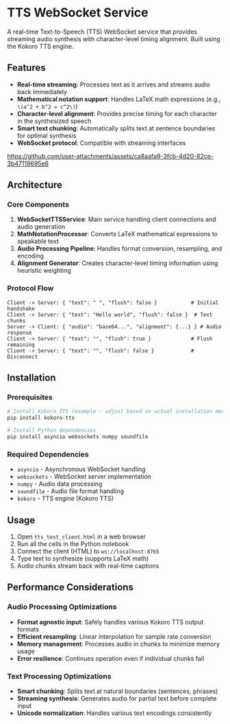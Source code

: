 # TTS WebSocket Service

A real-time Text-to-Speech (TTS) WebSocket service that provides streaming audio synthesis with character-level timing alignment. Built using the Kokoro TTS engine.

## Features

- **Real-time streaming**: Processes text as it arrives and streams audio back immediately
- **Mathematical notation support**: Handles LaTeX math expressions (e.g., `\(a^2 + b^2 = c^2\)`)
- **Character-level alignment**: Provides precise timing for each character in the synthesized speech
- **Smart text chunking**: Automatically splits text at sentence boundaries for optimal synthesis
- **WebSocket protocol**: Compatible with streaming interfaces

https://github.com/user-attachments/assets/ca8aafa9-3fcb-4d20-82ce-3b47119695e6

## Architecture

### Core Components

1. **WebSocketTTSService**: Main service handling client connections and audio generation
2. **MathNotationProcessor**: Converts LaTeX mathematical expressions to speakable text
3. **Audio Processing Pipeline**: Handles format conversion, resampling, and encoding
4. **Alignment Generator**: Creates character-level timing information using heuristic weighting

### Protocol Flow

```
Client -> Server: { "text": " ", "flush": false }           # Initial handshake
Client -> Server: { "text": "Hello world", "flush": false }  # Text chunks
Server -> Client: { "audio": "base64...", "alignment": {...} } # Audio response
Client -> Server: { "text": "", "flush": true }             # Flush remaining
Client -> Server: { "text": "", "flush": false }            # Disconnect
```

## Installation

### Prerequisites

```bash
# Install Kokoro TTS (example - adjust based on actual installation method)
pip install kokoro-tts

# Install Python dependencies
pip install asyncio websockets numpy soundfile
```

### Required Dependencies

- `asyncio` - Asynchronous WebSocket handling
- `websockets` - WebSocket server implementation
- `numpy` - Audio data processing
- `soundfile` - Audio file format handling
- `kokoro` - TTS engine (Kokoro TTS)

## Usage

1. Open `tts_test_client.html` in a web browser
2. Run all the cells in the Python notebook
3. Connect the client (HTML) to `ws://localhost:8765`
4. Type text to synthesize (supports LaTeX math)
5. Audio chunks stream back with real-time captions

## Performance Considerations

### Audio Processing Optimizations

- **Format agnostic input**: Safely handles various Kokoro TTS output formats
- **Efficient resampling**: Linear interpolation for sample rate conversion
- **Memory management**: Processes audio in chunks to minimize memory usage
- **Error resilience**: Continues operation even if individual chunks fail

### Text Processing Optimizations

- **Smart chunking**: Splits text at natural boundaries (sentences, phrases)
- **Streaming synthesis**: Generates audio for partial text before complete input
- **Unicode normalization**: Handles various text encodings consistently
